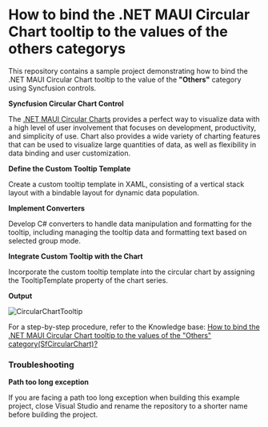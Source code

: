 # How to bind the .NET MAUI Circular Chart tooltip to the values of the others categorys
This repository contains a sample project demonstrating how to bind the .NET MAUI Circular Chart tooltip to the value of the **"Others"** category using Syncfusion controls.

**Syncfusion Circular Chart Control**

The [.NET MAUI Circular Charts](https://www.syncfusion.com/maui-controls/maui-circular-charts) provides a perfect way to visualize data with a high level of user involvement that focuses on development, productivity, and simplicity of use. Chart also provides a wide variety of charting features that can be used to visualize large quantities of data, as well as flexibility in data binding and user customization.

**Define the Custom Tooltip Template**

Create a custom tooltip template in XAML, consisting of a vertical stack layout with a bindable layout for dynamic data population.

**Implement Converters**

 Develop C# converters to handle data manipulation and formatting for the tooltip, including managing the tooltip data and formatting text based on selected group mode.

**Integrate Custom Tooltip with the Chart**

 Incorporate the custom tooltip template into the circular chart by assigning the TooltipTemplate property of the chart series.

**Output**

![CircularChartTooltip](https://github.com/SyncfusionExamples/How-to-bind-the-.NET-MAUI-Circular-Chart-tooltip-to-the-values-of-the-others-categorys/assets/113962276/0b68a8c0-e146-4e29-b4d9-a1951a0d88f7)


For a step-by-step procedure, refer to the Knowledge base: [How to bind the .NET MAUI Circular Chart tooltip to the values of the "Others" category(SfCircularChart)?]()

### Troubleshooting
**Path too long exception**

If you are facing a path too long exception when building this example project, close Visual Studio and rename the repository to a shorter name before building the project.

